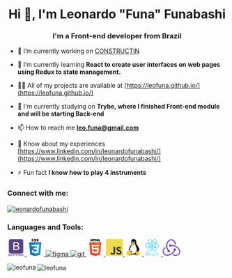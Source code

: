 <h1 align="center">Hi 👋, I'm Leonardo "Funa" Funabashi</h1>
<h3 align="center">I'm a Front-end developer from Brazil</h3>

- 🔭 I’m currently working on [CONSTRUCTIN](https://leofuna.github.io/)

- 🌱 I’m currently learning **React to create user interfaces on web pages using Redux to state management.**

- 👨‍💻 All of my projects are available at [https://leofuna.github.io/](https://leofuna.github.io/)

- 💬 I'm currently studying on **Trybe, where I finished Front-end module and will be starting Back-end**

- 📫 How to reach me **leo.funa@gmail.com**

- 📄 Know about my experiences [https://www.linkedin.com/in/leonardofunabashi/](https://www.linkedin.com/in/leonardofunabashi/)

- ⚡ Fun fact **I know how to play 4 instruments**

<h3 align="left">Connect with me:</h3>
<p align="left">
<a href="https://linkedin.com/in/leonardofunabashi" target="blank"><img align="center" src="https://raw.githubusercontent.com/rahuldkjain/github-profile-readme-generator/master/src/images/icons/Social/linked-in-alt.svg" alt="leonardofunabashi" height="30" width="40" /></a>
</p>

<h3 align="left">Languages and Tools:</h3>
<p align="left"> <a href="https://getbootstrap.com" target="_blank"> <img src="https://raw.githubusercontent.com/devicons/devicon/master/icons/bootstrap/bootstrap-plain-wordmark.svg" alt="bootstrap" width="40" height="40"/> </a> <a href="https://www.w3schools.com/css/" target="_blank"> <img src="https://raw.githubusercontent.com/devicons/devicon/master/icons/css3/css3-original-wordmark.svg" alt="css3" width="40" height="40"/> </a> <a href="https://www.figma.com/" target="_blank"> <img src="https://www.vectorlogo.zone/logos/figma/figma-icon.svg" alt="figma" width="40" height="40"/> </a> <a href="https://git-scm.com/" target="_blank"> <img src="https://www.vectorlogo.zone/logos/git-scm/git-scm-icon.svg" alt="git" width="40" height="40"/> </a> <a href="https://www.w3.org/html/" target="_blank"> <img src="https://raw.githubusercontent.com/devicons/devicon/master/icons/html5/html5-original-wordmark.svg" alt="html5" width="40" height="40"/> </a> <a href="https://developer.mozilla.org/en-US/docs/Web/JavaScript" target="_blank"> <img src="https://raw.githubusercontent.com/devicons/devicon/master/icons/javascript/javascript-original.svg" alt="javascript" width="40" height="40"/> </a> <a href="https://www.linux.org/" target="_blank"> <img src="https://raw.githubusercontent.com/devicons/devicon/master/icons/linux/linux-original.svg" alt="linux" width="40" height="40"/> </a> <a href="https://reactjs.org/" target="_blank"> <img src="https://raw.githubusercontent.com/devicons/devicon/master/icons/react/react-original-wordmark.svg" alt="react" width="40" height="40"/> </a> <a href="https://redux.js.org" target="_blank"> <img src="https://raw.githubusercontent.com/devicons/devicon/master/icons/redux/redux-original.svg" alt="redux" width="40" height="40"/> </a> </p>

<p><img align="left" src="https://github-readme-stats.vercel.app/api/top-langs?username=leofuna&show_icons=true&locale=en&layout=compact" alt="leofuna" /></p>

<p>&nbsp;<img align="center" src="https://github-readme-stats.vercel.app/api?username=leofuna&show_icons=true&locale=en" alt="leofuna" /></p>
